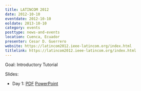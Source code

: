 ```yaml
---
title: LATINCOM 2012
date: 2012-10-10
eventdate: 2012-10-10
eoldate: 2013-10-10
category: events
posttype: news-and-events
location: Cuenca, Ecuador
presenter: Cesar D. Guerrero
website: https://latincom2012.ieee-latincom.org/index.html
titlelink: https://latincom2012.ieee-latincom.org/index.html
---
```


Goal: Introductory Tutorial

Slides:
- Day 1: [PDF](https://docs.google.com/open?id=0B4EuVzA5UdPRX0pBRm5Ub1lVQms) [PowerPoint](https://docs.google.com/open?id=0B4EuVzA5UdPReENMT2VMSWk1Tm8)
